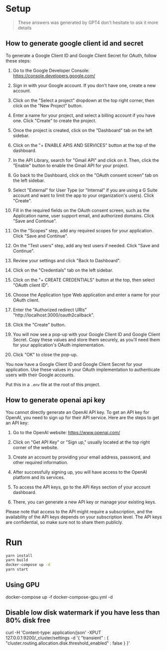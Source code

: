 # Setup

> These answers was generated by GPT4 don't hesitate to ask it more details

## How to generate google client id and secret

To generate a Google Client ID and Google Client Secret for OAuth, follow these steps:

1. Go to the Google Developer Console: https://console.developers.google.com/

2. Sign in with your Google account. If you don't have one, create a new account.

3. Click on the "Select a project" dropdown at the top right corner, then click on the "New Project" button.

4. Enter a name for your project, and select a billing account if you have one. Click "Create" to create the project.

5. Once the project is created, click on the "Dashboard" tab on the left sidebar.

6. Click on the "+ ENABLE APIS AND SERVICES" button at the top of the dashboard.

7. In the API Library, search for "Gmail API" and click on it. Then, click the "Enable" button to enable the Gmail API for your project.

8. Go back to the Dashboard, click on the "OAuth consent screen" tab on the left sidebar.

9. Select "External" for User Type (or "Internal" if you are using a G Suite account and want to limit the app to your organization's users). Click "Create".

10. Fill in the required fields on the OAuth consent screen, such as the Application name, user support email, and authorized domains. Click "Save and Continue".

11. On the "Scopes" step, add any required scopes for your application. Click "Save and Continue".

12. On the "Test users" step, add any test users if needed. Click "Save and Continue".

13. Review your settings and click "Back to Dashboard".

14. Click on the "Credentials" tab on the left sidebar.

15. Click on the "+ CREATE CREDENTIALS" button at the top, then select "OAuth client ID".

16. Choose the Application type Web application and enter a name for your OAuth client.

17. Enter the "Authorized redirect URIs" "http://localhost:3000/oauth2callback".

18. Click the "Create" button.

19. You will now see a pop-up with your Google Client ID and Google Client Secret. Copy these values and store them securely, as you'll need them for your application's OAuth implementation.

20. Click "OK" to close the pop-up.

You now have a Google Client ID and Google Client Secret for your application. Use these values in your OAuth implementation to authenticate users with their Google accounts.

Put this in a `.env` file at the root of this project.

## How to generate openai api key

You cannot directly generate an OpenAI API key. To get an API key for OpenAI, you need to sign up for their API service. Here are the steps to get an API key:

1. Go to the OpenAI website: https://www.openai.com/

2. Click on "Get API Key" or "Sign up," usually located at the top right corner of the website.

3. Create an account by providing your email address, password, and other required information.

4. After successfully signing up, you will have access to the OpenAI platform and its services.

5. To access the API keys, go to the API Keys section of your account dashboard.

6. There, you can generate a new API key or manage your existing keys.

Please note that access to the API might require a subscription, and the availability of the API keys depends on your subscription level. The API keys are confidential, so make sure not to share them publicly.

# Run
```bash
yarn install
yarn build
docker-compose up -d
yarn start
```

## Using GPU

docker-compose up -f docker-compose-gpu.yml  -d

## Disable low disk watermark if you have less than 80% disk free

curl -H 'Content-type: application/json' -XPUT 127.0.0.1:9200/_cluster/settings -d '{
    "transient" : {
        "cluster.routing.allocation.disk.threshold_enabled" : false
    }
}'

